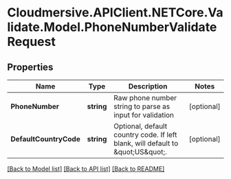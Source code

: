 # Cloudmersive.APIClient.NETCore.Validate.Model.PhoneNumberValidateRequest
## Properties

Name | Type | Description | Notes
------------ | ------------- | ------------- | -------------
**PhoneNumber** | **string** | Raw phone number string to parse as input for validation | [optional] 
**DefaultCountryCode** | **string** | Optional, default country code.  If left blank, will default to \&quot;US\&quot;. | [optional] 

[[Back to Model list]](../README.md#documentation-for-models) [[Back to API list]](../README.md#documentation-for-api-endpoints) [[Back to README]](../README.md)

